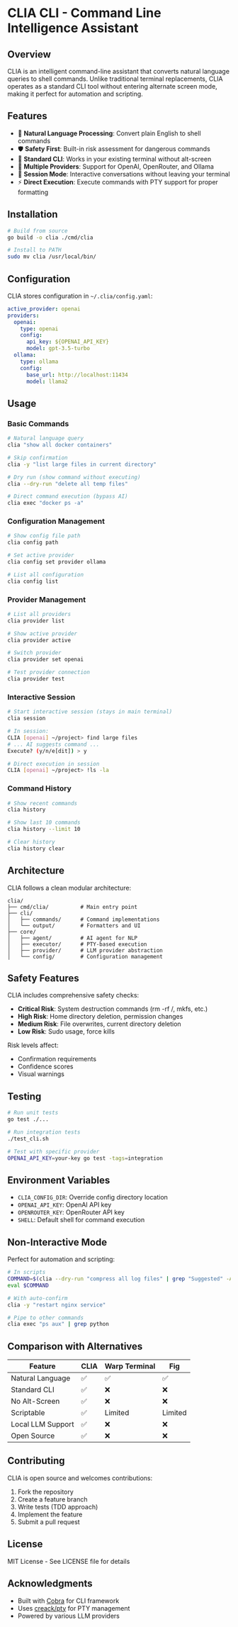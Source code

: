 # CLIA CLI - Command Line Intelligence Assistant

## Overview

CLIA is an intelligent command-line assistant that converts natural language queries to shell commands. Unlike traditional terminal replacements, CLIA operates as a standard CLI tool without entering alternate screen mode, making it perfect for automation and scripting.

## Features

- 🤖 **Natural Language Processing**: Convert plain English to shell commands
- 🛡️ **Safety First**: Built-in risk assessment for dangerous commands  
- 🎨 **Standard CLI**: Works in your existing terminal without alt-screen
- 🔌 **Multiple Providers**: Support for OpenAI, OpenRouter, and Ollama
- 📝 **Session Mode**: Interactive conversations without leaving your terminal
- ⚡ **Direct Execution**: Execute commands with PTY support for proper formatting

## Installation

```bash
# Build from source
go build -o clia ./cmd/clia

# Install to PATH
sudo mv clia /usr/local/bin/
```

## Configuration

CLIA stores configuration in `~/.clia/config.yaml`:

```yaml
active_provider: openai
providers:
  openai:
    type: openai
    config:
      api_key: ${OPENAI_API_KEY}
      model: gpt-3.5-turbo
  ollama:
    type: ollama
    config:
      base_url: http://localhost:11434
      model: llama2
```

## Usage

### Basic Commands

```bash
# Natural language query
clia "show all docker containers"

# Skip confirmation
clia -y "list large files in current directory"

# Dry run (show command without executing)
clia --dry-run "delete all temp files"

# Direct command execution (bypass AI)
clia exec "docker ps -a"
```

### Configuration Management

```bash
# Show config file path
clia config path

# Set active provider
clia config set provider ollama

# List all configuration
clia config list
```

### Provider Management

```bash
# List all providers
clia provider list

# Show active provider
clia provider active

# Switch provider
clia provider set openai

# Test provider connection
clia provider test
```

### Interactive Session

```bash
# Start interactive session (stays in main terminal)
clia session

# In session:
CLIA [openai] ~/project> find large files
# ... AI suggests command ...
Execute? (y/n/e[dit]) > y

# Direct execution in session
CLIA [openai] ~/project> !ls -la
```

### Command History

```bash
# Show recent commands
clia history

# Show last 10 commands
clia history --limit 10

# Clear history
clia history clear
```

## Architecture

CLIA follows a clean modular architecture:

```
clia/
├── cmd/clia/          # Main entry point
├── cli/              
│   ├── commands/      # Command implementations
│   └── output/        # Formatters and UI
├── core/
│   ├── agent/         # AI agent for NLP
│   ├── executor/      # PTY-based execution
│   ├── provider/      # LLM provider abstraction
│   └── config/        # Configuration management
```

## Safety Features

CLIA includes comprehensive safety checks:

- **Critical Risk**: System destruction commands (rm -rf /, mkfs, etc.)
- **High Risk**: Home directory deletion, permission changes
- **Medium Risk**: File overwrites, current directory deletion
- **Low Risk**: Sudo usage, force kills

Risk levels affect:
- Confirmation requirements
- Confidence scores
- Visual warnings

## Testing

```bash
# Run unit tests
go test ./...

# Run integration tests
./test_cli.sh

# Test with specific provider
OPENAI_API_KEY=your-key go test -tags=integration
```

## Environment Variables

- `CLIA_CONFIG_DIR`: Override config directory location
- `OPENAI_API_KEY`: OpenAI API key
- `OPENROUTER_KEY`: OpenRouter API key
- `SHELL`: Default shell for command execution

## Non-Interactive Mode

Perfect for automation and scripting:

```bash
# In scripts
COMMAND=$(clia --dry-run "compress all log files" | grep "Suggested" -A1 | tail -1)
eval $COMMAND

# With auto-confirm
clia -y "restart nginx service"

# Pipe to other commands
clia exec "ps aux" | grep python
```

## Comparison with Alternatives

| Feature | CLIA | Warp Terminal | Fig |
|---------|------|---------------|-----|
| Natural Language | ✅ | ✅ | ✅ |
| Standard CLI | ✅ | ❌ | ❌ |
| No Alt-Screen | ✅ | ❌ | ❌ |
| Scriptable | ✅ | Limited | Limited |
| Local LLM Support | ✅ | ❌ | ❌ |
| Open Source | ✅ | ❌ | ❌ |

## Contributing

CLIA is open source and welcomes contributions:

1. Fork the repository
2. Create a feature branch
3. Write tests (TDD approach)
4. Implement the feature
5. Submit a pull request

## License

MIT License - See LICENSE file for details

## Acknowledgments

- Built with [Cobra](https://github.com/spf13/cobra) for CLI framework
- Uses [creack/pty](https://github.com/creack/pty) for PTY management
- Powered by various LLM providers